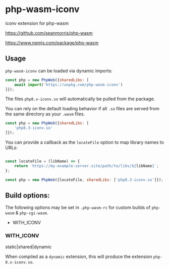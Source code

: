 # php-wasm-iconv

iconv extension for php-wasm

https://github.com/seanmorris/php-wasm

https://www.npmjs.com/package/php-wasm

## Usage

`php-wasm-iconv` can be loaded via dynamic imports:

```javascript
const php = new PhpWeb({sharedLibs: [
	await import('https://unpkg.com/php-wasm-iconv')
]});
```

The files `php8.𝑥-iconv.so` will automatically be pulled from the package.

You can rely on the default loading behavior if all `.so` files are served from the same directory as your `.wasm` files.

```javascript
const php = new PhpWeb({sharedLibs: [
	'php8.3-iconv.so'
]});
```

You can provide a callback as the `locateFile` option to map library names to URLs:

```javascript

const locateFile = (libName) => {
	return `https://my-example-server.site/path/to/libs/${libName}`;
};

const php = new PhpWeb({locateFile, sharedLibs: ['php8.3-iconv.so']});
```

## Build options:

The following options may be set in `.php-wasm-rc` for custom builds of `php-wasm` & `php-cgi-wasm`.

* WITH_ICONV

### WITH_ICONV

static|shared|dynamic

When compiled as a `dynamic` extension, this will produce the extension `php-8.x-iconv.so`.
